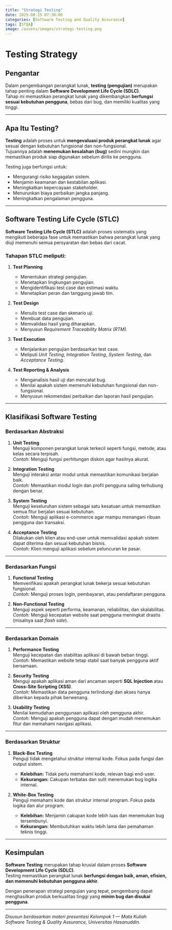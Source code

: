 ```yaml
---
title: "Strategi Testing"
date: 2025-08-25 07:30:00
categories: [Software Testing and Quality Assurance]
tags: [STQA]
image: /assets/images/strategi-testing.png
---
```


# Testing Strategy

## Pengantar
Dalam pengembangan perangkat lunak, **testing (pengujian)** merupakan tahap penting dalam **Software Development Life Cycle (SDLC)**.  
Tahap ini memastikan perangkat lunak yang dikembangkan **berfungsi sesuai kebutuhan pengguna**, bebas dari bug, dan memiliki kualitas yang tinggi.

---

## Apa Itu Testing?
**Testing** adalah proses untuk **mengevaluasi produk perangkat lunak** agar sesuai dengan kebutuhan fungsional dan non-fungsional.  
Tujuannya adalah **menemukan kesalahan (bug)** sedini mungkin dan memastikan produk siap digunakan sebelum dirilis ke pengguna.

Testing juga berfungsi untuk:
- Mengurangi risiko kegagalan sistem.  
- Menjamin keamanan dan kestabilan aplikasi.  
- Meningkatkan kepercayaan stakeholder.  
- Menurunkan biaya perbaikan jangka panjang.  
- Meningkatkan pengalaman pengguna.  

---

## Software Testing Life Cycle (STLC)
**Software Testing Life Cycle (STLC)** adalah proses sistematis yang mengikuti beberapa fase untuk memastikan bahwa perangkat lunak yang diuji memenuhi semua persyaratan dan bebas dari cacat.

### Tahapan STLC meliputi:
1. **Test Planning**  
   - Menentukan strategi pengujian.  
   - Menetapkan lingkungan pengujian.  
   - Mengidentifikasi test case dan estimasi waktu.  
   - Menetapkan peran dan tanggung jawab tim.  

2. **Test Design**  
   - Menulis test case dan skenario uji.  
   - Membuat data pengujian.  
   - Memvalidasi hasil yang diharapkan.  
   - Menyusun *Requirement Traceability Matrix (RTM)*.

3. **Test Execution**  
   - Menjalankan pengujian berdasarkan test case.  
   - Meliputi *Unit Testing*, *Integration Testing*, *System Testing*, dan *Acceptance Testing*.  

4. **Test Reporting & Analysis**  
   - Menganalisis hasil uji dan mencatat bug.  
   - Menilai apakah sistem memenuhi kebutuhan fungsional dan non-fungsional.  
   - Menyusun rekomendasi perbaikan dan laporan hasil pengujian.  

---

## Klasifikasi Software Testing

### Berdasarkan Abstraksi
1. **Unit Testing**  
   Menguji komponen perangkat lunak terkecil seperti fungsi, metode, atau kelas secara terpisah.  
   *Contoh:* Menguji fungsi perhitungan diskon agar hasilnya akurat.  

2. **Integration Testing**  
   Menguji interaksi antar modul untuk memastikan komunikasi berjalan baik.  
   *Contoh:* Memastikan modul login dan profil pengguna saling terhubung dengan benar.  

3. **System Testing**  
   Menguji keseluruhan sistem sebagai satu kesatuan untuk memastikan semua fitur berjalan sesuai kebutuhan.  
   *Contoh:* Menguji aplikasi e-commerce agar mampu menangani ribuan pengguna dan transaksi.  

4. **Acceptance Testing**  
   Dilakukan oleh klien atau end-user untuk memvalidasi apakah sistem dapat diterima dan sesuai kebutuhan bisnis.  
   *Contoh:* Klien menguji aplikasi sebelum peluncuran ke pasar.  

---

### Berdasarkan Fungsi
1. **Functional Testing**  
   Memverifikasi apakah perangkat lunak bekerja sesuai kebutuhan fungsional.  
   *Contoh:* Menguji proses login, pembayaran, atau pendaftaran pengguna.  

2. **Non-Functional Testing**  
   Menguji aspek seperti performa, keamanan, reliabilitas, dan skalabilitas.  
   *Contoh:* Menguji kecepatan website saat pengguna meningkat drastis (misalnya saat *flash sale*).  

---

### Berdasarkan Domain
1. **Performance Testing**  
   Menguji kecepatan dan stabilitas aplikasi di bawah beban tinggi.  
   *Contoh:* Memastikan website tetap stabil saat banyak pengguna aktif bersamaan.  

2. **Security Testing**  
   Menguji apakah aplikasi aman dari ancaman seperti **SQL Injection** atau **Cross-Site Scripting (XSS)**.  
   *Contoh:* Memastikan data pengguna terlindungi dan akses hanya diberikan kepada pihak berwenang.  

3. **Usability Testing**  
   Menilai kemudahan penggunaan aplikasi oleh pengguna akhir.  
   *Contoh:* Menguji apakah pengguna dapat dengan mudah menemukan fitur dan memahami navigasi aplikasi.  

---

### Berdasarkan Struktur
1. **Black-Box Testing**  
   Penguji tidak mengetahui struktur internal kode. Fokus pada fungsi dan output sistem.  
   - **Kelebihan:** Tidak perlu memahami kode, relevan bagi end-user.  
   - **Kekurangan:** Cakupan terbatas dan sulit menemukan bug logika internal.  

2. **White-Box Testing**  
   Penguji memahami kode dan struktur internal program. Fokus pada logika dan alur program.  
   - **Kelebihan:** Menjamin cakupan kode lebih luas dan menemukan bug tersembunyi.  
   - **Kekurangan:** Membutuhkan waktu lebih lama dan pemahaman teknis tinggi.  

---

## Kesimpulan
**Software Testing** merupakan tahap krusial dalam proses **Software Development Life Cycle (SDLC)**.  
Testing memastikan perangkat lunak **berfungsi dengan baik, aman, efisien, dan memenuhi kebutuhan pengguna akhir**.  

Dengan penerapan strategi pengujian yang tepat, pengembang dapat menghasilkan produk berkualitas tinggi yang **minim bug dan disukai pengguna**.

---

*Disusun berdasarkan materi presentasi Kelompok 1 — Mata Kuliah Software Testing & Quality Assurance, Universitas Hasanuddin.*
